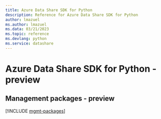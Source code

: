 ```yaml
---
title: Azure Data Share SDK for Python
description: Reference for Azure Data Share SDK for Python
author: lmazuel
ms.author: lmazuel
ms.data: 03/21/2023
ms.topic: reference
ms.devlang: python
ms.service: datashare
---
```

# Azure Data Share SDK for Python - preview

## Management packages - preview
[!INCLUDE [mgmt-packages](data-share-mgmt-index.md)]